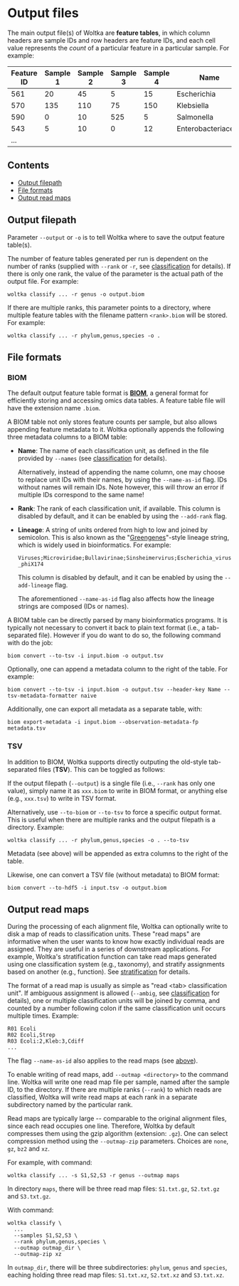 # Output files

The main output file(s) of Woltka are **feature tables**, in which column headers are sample IDs and row headers are feature IDs, and each cell value represents the _count_ of a particular feature in a particular sample. For example:

Feature ID | Sample 1 | Sample 2 | Sample 3 | Sample 4 | Name | Rank
--- | --- | --- | --- | --- | --- | ---
561 | 20 | 45 | 5 | 15 | Escherichia | genus
570 | 135 | 110 | 75 | 150 | Klebsiella | genus
590 | 0 | 10 | 525 | 5 | Salmonella | genus
543 | 5 | 10 | 0 | 12 | Enterobacteriaceae | family
... |

## Contents

- [Output filepath](#output-filepath)
- [File formats](#file-formats)
- [Output read maps](#output-read-maps)

## Output filepath

Parameter `--output` or `-o` is to tell Woltka where to save the output feature table(s).

The number of feature tables generated per run is dependent on the number of ranks (supplied with `--rank` or `-r`, see [classification](classify.md) for details). If there is only one rank, the value of the parameter is the actual path of the output file. For example:

```
woltka classify ... -r genus -o output.biom
```

If there are multiple ranks, this parameter points to a directory, where multiple feature tables with the filename pattern `<rank>.biom` will be stored. For example:

```
woltka classify ... -r phylum,genus,species -o .
```

## File formats

### BIOM

The default output feature table format is [**BIOM**](http://biom-format.org/), a general format for efficiently storing and accessing omics data tables. A feature table file will have the extension name `.biom`.

A BIOM table not only stores feature counts per sample, but also allows appending feature metadata to it. Woltka optionally appends the following three metadata columns to a BIOM table:

- **Name**: The name of each classification unit, as defined in the file provided by `--names` (see [classification](classify.md) for details).

  Alternatively, instead of appending the name column, one may choose to replace unit IDs with their names, by using the `--name-as-id` flag. IDs without names will remain IDs. Note however, this will throw an error if multiple IDs correspond to the same name!

- **Rank**: The rank of each classification unit, if available. This column is disabled by default, and it can be enabled by using the `--add-rank` flag.

- **Lineage**: A string of units ordered from high to low and joined by semicolon. This is also known as the "[Greengenes](https://greengenes.secondgenome.com/)"-style lineage string, which is widely used in bioinformatics. For example:

  ```Viruses;Microviridae;Bullavirinae;Sinsheimervirus;Escherichia_virus_phiX174```

  This column is disabled by default, and it can be enabled by using the `--add-lineage` flag.

  The aforementioned `--name-as-id` flag also affects how the lineage strings are composed (IDs or names).

A BIOM table can be directly parsed by many bioinformatics programs. It is typically not necessary to convert it back to plain text format (i.e., a tab-separated file). However if you do want to do so, the following command with do the job:

```
biom convert --to-tsv -i input.biom -o output.tsv
```

Optionally, one can append a metadata column to the right of the table. For example:

```
biom convert --to-tsv -i input.biom -o output.tsv --header-key Name --tsv-metadata-formatter naive
```

Additionally, one can export all metadata as a separate table, with:

```
biom export-metadata -i input.biom --observation-metadata-fp metadata.tsv
```

### TSV

In addition to BIOM, Woltka supports directly outputing the old-style tab-separated files (**TSV**). This can be toggled as follows:

If the output filepath (`--output`) is a single file (i.e., `--rank` has only one value), simply name it as `xxx.biom` to write in BIOM format, or anything else (e.g., `xxx.tsv`) to write in TSV format.

Alternatively, use `--to-biom` or `--to-tsv` to force a specific output format. This is useful when there are multiple ranks and the output filepath is a directory. Example:

```
woltka classify ... -r phylum,genus,species -o . --to-tsv
```

Metadata (see above) will be appended as extra columns to the right of the table.

Likewise, one can convert a TSV file (without metadata) to BIOM format:

```
biom convert --to-hdf5 -i input.tsv -o output.biom
```


## Output read maps

During the processing of each alignment file, Woltka can optionally write to disk a map of reads to classification units. These "read maps" are informative when the user wants to know how exactly individual reads are assigned. They are useful in a series of downstream applications. For example, Woltka's stratification function can take read maps generated using one classification system (e.g., taxonomy), and stratify assignments based on another (e.g., function). See [stratification](stratify.md) for details.

The format of a read map is usually as simple as "read \<tab\> classification unit". If ambiguous assignment is allowed (`--ambig`, see [classification](classify.md) for details), one or multiple classification units will be joined by comma, and counted by a number following colon if the same classification unit occurs multiple times. Example:

```
R01 Ecoli
R02 Ecoli,Strep
R03 Ecoli:2,Kleb:3,Cdiff
...
```

The flag `--name-as-id` also applies to the read maps (see [above](#file-formats)).

To enable writing of read maps, add `--outmap <directory>` to the command line. Woltka will write one read map file per sample, named after the sample ID, to the directory. If there are multiple ranks (`--rank`) to which reads are classified, Woltka will write read maps at each rank in a separate subdirectory named by the particular rank.

Read maps are typically large -- comparable to the original alignment files, since each read occupies one line. Therefore, Woltka by default compresses them using the gzip algorithm (extension: `.gz`). One can select compression method using the `--outmap-zip` parameters. Choices are `none`, `gz`, `bz2` and `xz`.

For example, with command:

```
woltka classify ... -s S1,S2,S3 -r genus --outmap maps
```

In directory `maps`, there will be three read map files: `S1.txt.gz`, `S2.txt.gz` and `S3.txt.gz`.

With command:

```
woltka classify \
  ...
  --samples S1,S2,S3 \
  --rank phylum,genus,species \
  --outmap outmap_dir \
  --outmap-zip xz
```

In `outmap_dir`, there will be three subdirectories: `phylum`, `genus` and `species`, eaching holding three read map files: `S1.txt.xz`, `S2.txt.xz` and `S3.txt.xz`.
